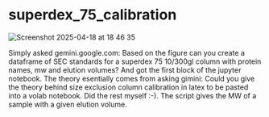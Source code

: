# superdex_75_calibration
![Screenshot 2025-04-18 at 18 46 35](https://github.com/user-attachments/assets/6310642c-fc02-4b87-81fe-5412ad5c1379)

Simply asked gemini.google.com: Based on the figure can you create a dataframe of SEC standards for a superdex 75 10/300gl column with protein names, mw and elution volumes? And got the first block of the jupyter notebook. The theory esentially comes from asking gimini: Could you give the theory behind size exclusion column calibration in latex to be pasted into a volab notebook. Did the rest myself :-). The script gives the MW of a sample with a given elution volume.
